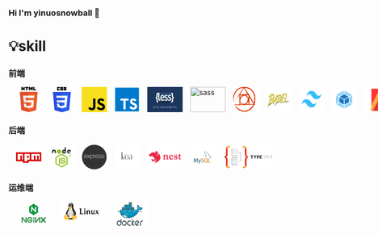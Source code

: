 ### Hi I'm yinuosnowball 👋


<!--
<img src="https://visitor-badge.glitch.me/badge?page_id=f5l5y5.f5l5y5" alt="visitor badge" />
**f5l5y5/f5l5y5** is a ✨ _special_ ✨ repository because its `README.md` (this file) appears on your GitHub profile.

Here are some ideas to get you started:

- 🔭 I’m currently working on ...
- 🌱 I’m currently learning ...
- 👯 I’m looking to collaborate on ...
- 🤔 I’m looking for help with ...
- 💬 Ask me about ...
- 📫 How to reach me: ...
- 😄 Pronouns: ...
- ⚡ Fun fact: ...
![](https://github-readme-stats.vercel.app/api?username=f5l5y5&show_icons=true?theme=radical)
-->
<!--
https://metrics.lecoq.io/
https://gist.github.com/rxaviers/7360908
https://shields.io/
-->

# 💡skill

### 前端

<div style='display:flex'>
<img width='50' height='50' title='html5' style='margin-left:15px;' src='skill/h5.png' />
<img width='50' height='50' title='css3' style='margin-left:15px;' src='skill/css3.png' />
<img width='50' height='50' title='javaScript' style='margin-left:15px;' src='skill/js.png' />
<img width='50' height='50' title='typeScript' style='margin-left:15px;' src='skill/ts.png' />
<div></div>
<img width='70' height='50' title='less' style='margin-left:15px;' src='skill/less.png' />
<img width='70' height='50' title='sass' style='margin-left:15px;' src='skill/sass.png' />
<img width='50' height='50' title='postCss' style='margin-left:15px;' src='skill/postCss.png' />
<img width='50' height='50' title='babel' style='margin-left:15px;' src='skill/babel.webp' />
<img width='50' height='50' title='tailwind' style='margin-left:15px;' src='skill/tailwind.png' />
<div></div>
<img width='50' height='50' title='webpack' style='margin-left:15px;' src='skill/webpack.png' />
<img width='50' height='50' title='rollup' style='margin-left:15px;' src='skill/rollup.png' />
<img width='50' height='50' title='vite' style='margin-left:15px;' src='skill/vite.png' />
<div></div>
<!-- <img width='50' height='50' title='vue' style='margin-left:15px;' src='skill/uni.png' /> -->

<img width='50' height='50' title='vue' style='margin-left:15px;' src='skill/react.webp' />
<img width='50' height='50' title='vue' style='margin-left:15px;' src='skill/vue.png' />

<img width='40' height='50' title='pinia' style='margin-left:15px;' src='skill/pinia.png' />


<img width='50' height='50' title='git' style='margin-left:15px;' src='skill/git.png' />
</div>
<!-- <img width='50' height='50' title='electron' style='margin-left:15px;' src='skill/electron.png' /> -->

### 后端

<div style='display:flex'>
<img width='50' height='50' title='npm' style='margin-left:15px;' src='skill/npm.png' />
<img width='50' height='50' title='nodejs' style='margin-left:15px;' src='skill/nodejs.png' />
<img width='50' height='50' title='express' style='margin-left:15px;' src='skill/express.png' />
<img width='50' height='50' title='koa' style='margin-left:15px;' src='skill/koa.png' />
<img width='70' height='50' title='nest' style='margin-left:15px;' src='skill/nest.jpg' />
<img width='50' height='50' title='mysql' style='margin-left:15px;' src='skill/mysql.png' />
<img width='100' height='50' title='typeOrm' style='margin-left:15px;' src='skill/typeOrm.png' />
<!-- <img width='80' height='50' title='python' style='margin-left:15px;' src='skill/python.png' /> -->
<!-- <img width='80' height='50' title='java' style='margin-left:15px;' src='skill/java.png' /> -->
</div>

### 运维端
<div style='display:flex'>
<img width='70' height='50' title='nginx' style='margin-left:15px;' src='skill/nginx.png' />
<img width='90' height='40' title='linux' style='margin-left:15px;' src='skill/linux.png' />
<img width='70' height='50' title='docker' style='margin-left:15px;' src='skill/docker.png' />
</div>


